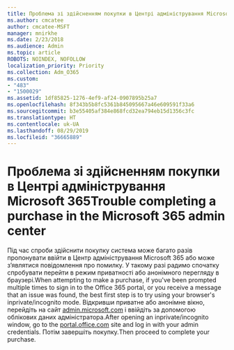 ```yaml
---
title: Проблема зі здійсненням покупки в Центрі адміністрування Microsoft 365
ms.author: cmcatee
author: cmcatee-MSFT
manager: mnirkhe
ms.date: 2/23/2018
ms.audience: Admin
ms.topic: article
ROBOTS: NOINDEX, NOFOLLOW
localization_priority: Priority
ms.collection: Adm_O365
ms.custom:
- "483"
- "1500029"
ms.assetid: 1df85825-1276-4ef9-af24-0907895b25a7
ms.openlocfilehash: 8f343b5b8fc5361b845095667a46e609591f33a6
ms.sourcegitcommit: b3e55405af384e868fcd32ea794eb15d1356c3fc
ms.translationtype: HT
ms.contentlocale: uk-UA
ms.lasthandoff: 08/29/2019
ms.locfileid: "36665889"
---
```

# <a name="trouble-completing-a-purchase-in-the-microsoft-365-admin-center"></a><span data-ttu-id="fad55-102">Проблема зі здійсненням покупки в Центрі адміністрування Microsoft 365</span><span class="sxs-lookup"><span data-stu-id="fad55-102">Trouble completing a purchase in the Microsoft 365 admin center</span></span>

<span data-ttu-id="fad55-103">Під час спроби здійснити покупку система може багато разів пропонувати ввійти в Центр адміністрування Microsoft 365 або може з’являтися повідомлення про помилку. У такому разі радимо спочатку спробувати перейти в режим приватності або анонімного перегляду в браузері.</span><span class="sxs-lookup"><span data-stu-id="fad55-103">When attempting to make a purchase, if you've been prompted multiple times to sign in to the Office 365 portal, or you receive a message that an issue was found, the best first step is to try using your browser's inprivate/incognito mode.</span></span> <span data-ttu-id="fad55-104">Відкривши приватне або анонімне вікно, перейдіть на сайт [admin.microsoft.com](https://admin.microsoft.com) і ввійдіть за допомогою облікових даних адміністратора.</span><span class="sxs-lookup"><span data-stu-id="fad55-104">After opening an inprivate/incognito window, go to the [portal.office.com](https://admin.microsoft.com) site and log in with your admin credentials.</span></span> <span data-ttu-id="fad55-105">Потім завершіть покупку.</span><span class="sxs-lookup"><span data-stu-id="fad55-105">Then proceed to complete your purchase.</span></span>